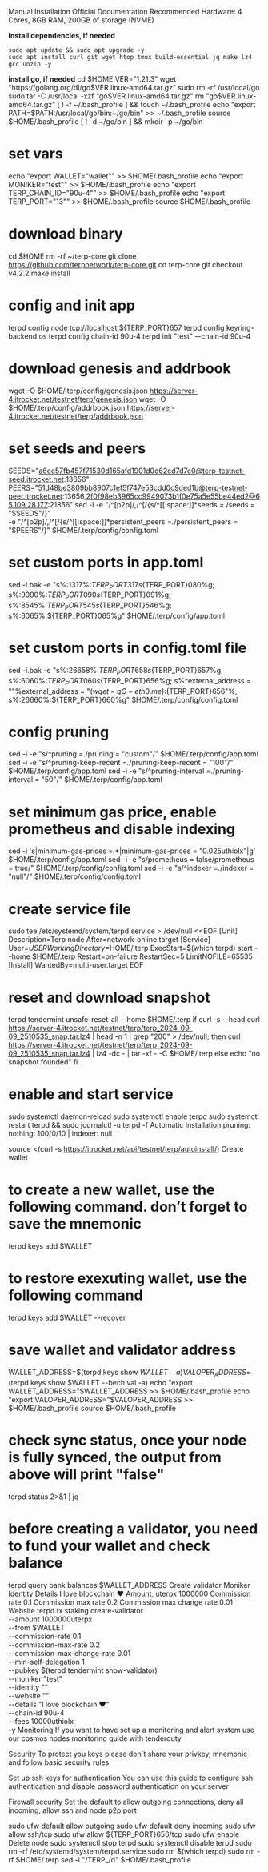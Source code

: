 Manual Installation
Official Documentation
Recommended Hardware: 4 Cores, 8GB RAM, 200GB of storage (NVME)

**install dependencies, if needed**
```
sudo apt update && sudo apt upgrade -y
sudo apt install curl git wget htop tmux build-essential jq make lz4 gcc unzip -y
```

**install go, if needed**
cd $HOME
VER="1.21.3"
wget "https://golang.org/dl/go$VER.linux-amd64.tar.gz"
sudo rm -rf /usr/local/go
sudo tar -C /usr/local -xzf "go$VER.linux-amd64.tar.gz"
rm "go$VER.linux-amd64.tar.gz"
[ ! -f ~/.bash_profile ] && touch ~/.bash_profile
echo "export PATH=$PATH:/usr/local/go/bin:~/go/bin" >> ~/.bash_profile
source $HOME/.bash_profile
[ ! -d ~/go/bin ] && mkdir -p ~/go/bin

# set vars
echo "export WALLET="wallet"" >> $HOME/.bash_profile
echo "export MONIKER="test"" >> $HOME/.bash_profile
echo "export TERP_CHAIN_ID="90u-4"" >> $HOME/.bash_profile
echo "export TERP_PORT="13"" >> $HOME/.bash_profile
source $HOME/.bash_profile

# download binary
cd $HOME
rm -rf ~/terp-core
git clone https://github.com/terpnetwork/terp-core.git
cd terp-core
git checkout v4.2.2
make install

# config and init app
terpd config node tcp://localhost:${TERP_PORT}657
terpd config keyring-backend os
terpd config chain-id 90u-4
terpd init "test" --chain-id 90u-4

# download genesis and addrbook
wget -O $HOME/.terp/config/genesis.json https://server-4.itrocket.net/testnet/terp/genesis.json
wget -O $HOME/.terp/config/addrbook.json  https://server-4.itrocket.net/testnet/terp/addrbook.json

# set seeds and peers
SEEDS="a6ee57fb457f71530d165afd1901d0d62cd7d7e0@terp-testnet-seed.itrocket.net:13656"
PEERS="51d48be3809bb8907c1ef5f747e53cdd0c9ded1b@terp-testnet-peer.itrocket.net:13656,2f0f98eb3965cc9949073b1f0e75a5e55be44ed2@65.109.28.177:21856"
sed -i -e "/^\[p2p\]/,/^\[/{s/^[[:space:]]*seeds *=.*/seeds = \"$SEEDS\"/}" \
       -e "/^\[p2p\]/,/^\[/{s/^[[:space:]]*persistent_peers *=.*/persistent_peers = \"$PEERS\"/}" $HOME/.terp/config/config.toml


# set custom ports in app.toml
sed -i.bak -e "s%:1317%:${TERP_PORT}317%g;
s%:8080%:${TERP_PORT}080%g;
s%:9090%:${TERP_PORT}090%g;
s%:9091%:${TERP_PORT}091%g;
s%:8545%:${TERP_PORT}545%g;
s%:8546%:${TERP_PORT}546%g;
s%:6065%:${TERP_PORT}065%g" $HOME/.terp/config/app.toml

# set custom ports in config.toml file
sed -i.bak -e "s%:26658%:${TERP_PORT}658%g;
s%:26657%:${TERP_PORT}657%g;
s%:6060%:${TERP_PORT}060%g;
s%:26656%:${TERP_PORT}656%g;
s%^external_address = \"\"%external_address = \"$(wget -qO- eth0.me):${TERP_PORT}656\"%;
s%:26660%:${TERP_PORT}660%g" $HOME/.terp/config/config.toml

# config pruning
sed -i -e "s/^pruning *=.*/pruning = \"custom\"/" $HOME/.terp/config/app.toml
sed -i -e "s/^pruning-keep-recent *=.*/pruning-keep-recent = \"100\"/" $HOME/.terp/config/app.toml
sed -i -e "s/^pruning-interval *=.*/pruning-interval = \"50\"/" $HOME/.terp/config/app.toml

# set minimum gas price, enable prometheus and disable indexing
sed -i 's|minimum-gas-prices =.*|minimum-gas-prices = "0.025uthiolx"|g' $HOME/.terp/config/app.toml
sed -i -e "s/prometheus = false/prometheus = true/" $HOME/.terp/config/config.toml
sed -i -e "s/^indexer *=.*/indexer = \"null\"/" $HOME/.terp/config/config.toml

# create service file
sudo tee /etc/systemd/system/terpd.service > /dev/null <<EOF
[Unit]
Description=Terp node
After=network-online.target
[Service]
User=$USER
WorkingDirectory=$HOME/.terp
ExecStart=$(which terpd) start --home $HOME/.terp
Restart=on-failure
RestartSec=5
LimitNOFILE=65535
[Install]
WantedBy=multi-user.target
EOF

# reset and download snapshot
terpd tendermint unsafe-reset-all --home $HOME/.terp
if curl -s --head curl https://server-4.itrocket.net/testnet/terp/terp_2024-09-09_2510535_snap.tar.lz4 | head -n 1 | grep "200" > /dev/null; then
  curl https://server-4.itrocket.net/testnet/terp/terp_2024-09-09_2510535_snap.tar.lz4 | lz4 -dc - | tar -xf - -C $HOME/.terp
    else
  echo "no snapshot founded"
fi

# enable and start service
sudo systemctl daemon-reload
sudo systemctl enable terpd
sudo systemctl restart terpd && sudo journalctl -u terpd -f
Automatic Installation
pruning: nothing: 100/0/10 | indexer: null

source <(curl -s https://itrocket.net/api/testnet/terp/autoinstall/)
Create wallet
# to create a new wallet, use the following command. don’t forget to save the mnemonic
terpd keys add $WALLET

# to restore exexuting wallet, use the following command
terpd keys add $WALLET --recover

# save wallet and validator address
WALLET_ADDRESS=$(terpd keys show $WALLET -a)
VALOPER_ADDRESS=$(terpd keys show $WALLET --bech val -a)
echo "export WALLET_ADDRESS="$WALLET_ADDRESS >> $HOME/.bash_profile
echo "export VALOPER_ADDRESS="$VALOPER_ADDRESS >> $HOME/.bash_profile
source $HOME/.bash_profile

# check sync status, once your node is fully synced, the output from above will print "false"
terpd status 2>&1 | jq 

# before creating a validator, you need to fund your wallet and check balance
terpd query bank balances $WALLET_ADDRESS 
Create validator
Moniker
Identity
Details
I love blockchain ❤️
Amount, uterpx
1000000
Commission rate
0.1
Commission max rate
0.2
Commission max change rate
0.01
Website
terpd tx staking create-validator \
--amount 1000000uterpx \
--from $WALLET \
--commission-rate 0.1 \
--commission-max-rate 0.2 \
--commission-max-change-rate 0.01 \
--min-self-delegation 1 \
--pubkey $(terpd tendermint show-validator) \
--moniker "test" \
--identity "" \
--website "" \
--details "I love blockchain ❤️" \
--chain-id 90u-4 \
--fees 10000uthiolx \
-y
Monitoring
If you want to have set up a monitoring and alert system use our cosmos nodes monitoring guide with tenderduty

Security
To protect you keys please don`t share your privkey, mnemonic and follow basic security rules

Set up ssh keys for authentication
You can use this guide to configure ssh authentication and disable password authentication on your server

Firewall security
Set the default to allow outgoing connections, deny all incoming, allow ssh and node p2p port

sudo ufw default allow outgoing 
sudo ufw default deny incoming 
sudo ufw allow ssh/tcp 
sudo ufw allow ${TERP_PORT}656/tcp
sudo ufw enable
Delete node
sudo systemctl stop terpd
sudo systemctl disable terpd
sudo rm -rf /etc/systemd/system/terpd.service
sudo rm $(which terpd)
sudo rm -rf $HOME/.terp
sed -i "/TERP_/d" $HOME/.bash_profile

